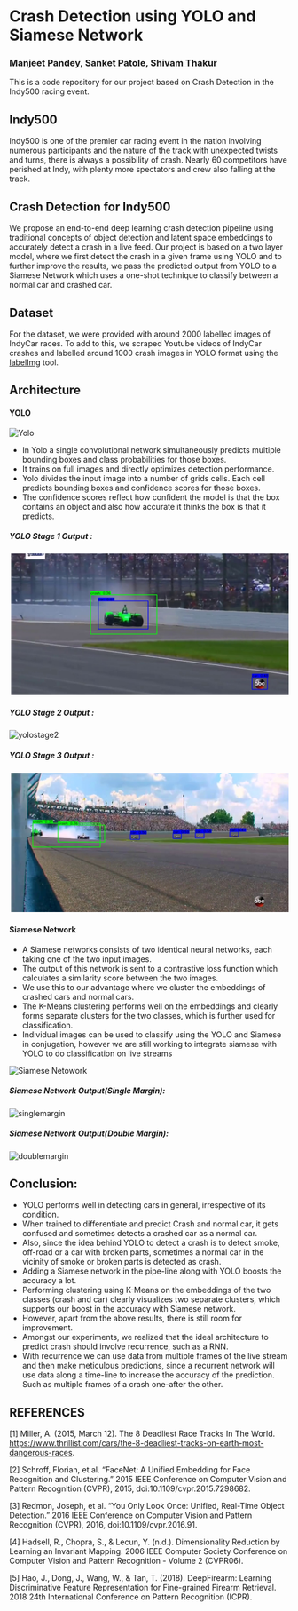 # Crash Detection using YOLO and Siamese Network
### [Manjeet Pandey](https://github.com/ManjeetKP), [Sanket Patole](https://github.com/sanket-11), [Shivam Thakur](https://github.com/shivam529)
This is a code repository for our project based on Crash Detection in the Indy500 racing event.
## Indy500
Indy500 is one of the premier car racing event in the nation involving numerous participants and the nature of the track with unexpected twists and turns, there is always a possibility of crash. Nearly 60 competitors have perished at Indy, with plenty more spectators and crew also falling at the track.
## Crash Detection for Indy500
We propose an end-to-end deep learning crash detection pipeline using traditional concepts of object detection and latent space embeddings to accurately detect a crash in a live feed. Our project is based on a two layer model, where we first detect the crash in a given frame using YOLO and to further improve the results, we pass the predicted output from YOLO to a Siamese Network which uses a one-shot technique to classify between a normal car and crashed car.
## Dataset
For the dataset, we were provided with around 2000 labelled images of IndyCar races. To add to this, we scraped Youtube videos of IndyCar crashes and labelled around 1000 crash images in YOLO format using the [labelImg](https://github.com/tzutalin/labelImg) tool.
## Architecture
#### YOLO
![Yolo](https://miro.medium.com/max/640/0*WUpMWzNu_ymDyHPp.png)
 - In Yolo a single convolutional network simultaneously predicts multiple bounding boxes and class probabilities for those boxes.
 - It trains on full images and directly optimizes detection performance.
 - Yolo divides the input image into a number of grids cells. Each cell predicts bounding boxes and confidence scores for those boxes.
 - The confidence scores reflect how confident the model is that the box contains an object and also how accurate it thinks the box is that it predicts.
 ##### YOLO Stage 1 Output :
![yolostage1](https://raw.githubusercontent.com/ManjeetKP/E599-high-performance-big-data/master/fall-2019/4/code/output_data/stage11.png)
 ##### YOLO Stage 2 Output :
![yolostage2](https://lh3.googleusercontent.com/ttjCuclSdtiGuNqPQAhgDJ4s1WT17cMPAfNiqnuUKMy1iAGN0qYH-lB8p1zZAwe7qlaqfUQPg7h9F9f_AbBN08qJ_m85zUbOSFMAarsbaBCGiWNSs3M2UZqdKEHWUrzbShTbdAdR_sKuvu9EK5jH9zdQ9ir7EsQQZThd-exoknMLq0x5MJVnn38rNurRKrSu_ISGSM_H_7kRPzpWYGFAltMeTyoqmdsqVrG-GtUvNa0nQ287TRi_2ntlmakbU2njnk5NBlhBeaSAiVWaxqrDemcCpr-t_gch__De2SSum1UQZiUpKjYQ2btSzeYFw9RywOknzxOMH11Ktw1APNPbmnGLXkSBA0Ml6oRglDuq7b1l9qz222U0pNnYKEmXe9if8bblZKf9OQdMguQO81gMBx9rFC5RvH7tWuq9T94FlcyKLsh14_HpE3ACS2v9EF0IKYoAYDeui3hxpKa6luXNAMMmF43a2ZXSvATfvaQrd0VtyzHQv05vI-BOChrwLrO9Wi5DW8aMbrnn48AgOpnvyMHK3X0lQuVHk00wdCM8hoAhY9E4AUzOBcPPWoLqExxSDWPNB0Oe45pN5SrqZdx5hLmJVdswt0rOdUjPSDoYliQL64jCeBYhvm1c406ipy2dbNLaK69qa6Q1jNRXUy9eEcio7tQKBQmu3FgJrIbI0CHGTMji=w1152-h648-no)
##### YOLO Stage 3 Output :
![yolostage3](https://raw.githubusercontent.com/ManjeetKP/E599-high-performance-big-data/master/fall-2019/4/code/output_data/stage22.png)
#### Siamese Network
 - A Siamese networks consists of two identical neural networks, each taking one of the two input images.
 - The output of this network is sent to a contrastive loss function which calculates a similarity score between the two images.
 - We use this to our advantage where we cluster the embeddings of crashed cars and normal cars.
 - The K-Means clustering performs well on the embeddings and clearly forms separate clusters for the two classes, which is further used for classification.
 - Individual images can be used to classify using the YOLO and Siamese in conjugation, however we are still working to integrate siamese with YOLO to do classification on live streams
 
![Siamese Netowork](https://sites.google.com/site/quartetnetlearning/_/rsrc/1467097642046/home/siamese.jpg?height=255)

##### Siamese Network Output(Single Margin):
![singlemargin](https://lh3.googleusercontent.com/Pgh3NOqv19pPJpt16RCus7tmFATWAx4vLFiVFw_9dkUlGbmQbpRXWApbZVrBHs90RJ_dsawuG9g1LFrUPjoucWK1qhUG-Tp1qlEIb-Lg55ucLJh45jAJRErOf-4p2ztmHq7GO3Lonv7IQLm20aOvZA1_q9zS1pj8-E8B1bP_neDcQkNWaqdSggTtmpprMn7FiXJUbld-pKYcyLnpnDrWUHjx4Pr2WOW5lhepb6Nwb0Z_U5vU-FG5Fb_FeWyCO3Qz2E1HDwizBHjpilq4BwI4pl6JQzk_5SKaWUhU0zbnDU4B-0zgiFwLdFKMxtuDD9aZRAX4h9VVPjyLjQdsEdXPJj8wk8g9_uJrSNCOk8EqtNLZU-7q78kpfAxcfsQPxG1cbpNIFya08eYdf7XS734tgfGvBCe4J5WUgxzY75d_8oVR1VxzrVYvSvArY7BLr_3NUY_QT595AJfO9IKW9jnXYS_8MUaMuwDH8Uq-bZeZLRmFGvhXjP8w_scBOHY4nBXBLX8QBH0XH7hUGtVfHBJf4l-axVU8IPOwVYCMOQPSGc0d5FlPFkGFs2qAZ45ApTb6tg9tkzs4SHNq_yylZNTBBkjQco-xcSSTyHvPH7LEiMh5xGZsUuv83a18S6U1oHBZjPEUenadWIfkApamfggLMOMy6NAcZ-VNvdgZVBbvziUf34bg=w660-h336-no)
##### Siamese Network Output(Double Margin):
![doublemargin](https://lh3.googleusercontent.com/Mat2y7pSZtfgNbGWpUl93Lq25cq9WB1OgURefVll5y3RCu526CmCzqhh13dYJxSGsxvT063C5C0jMfhfyzm7jV-frXeVQzhFcxvxvGxB7oCxG97qCotxYGVQqcTe5I5mUQReS2tgmvAH6MI6zHx0cj7yZ-Vcg2GM-T7NdSxijAHHNzQwB5a1ej_gxfDyJd84rmV7UCvuZpV_-KA_U9ViHt4J9-PX7uDCbS4DC4KZZfDti--VMSCUsVaYZo5uQ2YQQTelc3ChZZCEH1mj_IJbN9Jps1Drh4OK2kSDVkSwP2r_p0zW1THUueXEEzbvMp87D890R5rZC6TnnkhxM92v8GKxXDtQkrxPX-sv8_QJEqXpqs-ePn1-avaO6vxmVxleOtNAkk7E-4CQz2StTAabrnhPufXrzC2faItl7T3kb5N02fZEBtzncfej3yrwAIYePTRM8LsAXNKOd5tmEqVYmFZ86L6DWhMSbREzyXpx_rmAyZ6QD2TjziDnpaCL4INiFSRXb5PD7EFB0SsHu8bVGtp35BOSfU0DuDqNXQw8Y3Xq4coWzzYknPs_r5C-4blbip2by-YrnXXUK3JDvCzwn8dMxvBkvpcadptB8oMVbLuRZKsUU6mCWPIjPQjAGTlNH4MEY8xq7SSJ1EL89afINtRb-597j46YMgItauTH5OaI632v=w836-h539-no)
## Conclusion:
 -	YOLO performs well in detecting cars in general, irrespective of its condition.
 -	When trained to differentiate and predict Crash and normal car, it gets confused and sometimes detects a crashed car as a normal car.
 -	Also, since the idea behind YOLO to detect a crash is to detect smoke, off-road or a car with broken parts, sometimes a normal car in the vicinity of smoke or broken parts is detected as crash.
 -	Adding a Siamese network in the pipe-line along with YOLO boosts the accuracy a lot.
 -	Performing clustering using K-Means on the embeddings of the two classes (crash and car) clearly visualizes two separate clusters, which supports our boost in the accuracy with Siamese network.
 -	However, apart from the above results, there is still room for improvement.
 -	Amongst our experiments, we realized that the ideal architecture to predict crash should involve recurrence, such as a RNN.
 -	With recurrence we can use data from multiple frames of the live stream and then make meticulous predictions, since a recurrent network will use data along a time-line to increase the accuracy of the prediction. Such as multiple frames of a crash one-after the other.

## REFERENCES

[1]	Miller, A. (2015, March 12). The 8 Deadliest Race Tracks In The World.  https://www.thrillist.com/cars/the-8-deadliest-tracks-on-earth-most-dangerous-races.

[2]	Schroff, Florian, et al. “FaceNet: A Unified Embedding for Face Recognition and Clustering.” 2015 IEEE Conference on Computer Vision and Pattern Recognition (CVPR), 2015, doi:10.1109/cvpr.2015.7298682.

[3] 	Redmon, Joseph, et al. “You Only Look Once: Unified, Real-Time Object Detection.” 2016 IEEE Conference on Computer Vision and Pattern Recognition (CVPR), 2016, doi:10.1109/cvpr.2016.91.

[4]	Hadsell, R., Chopra, S., & Lecun, Y. (n.d.). Dimensionality Reduction by Learning an Invariant Mapping. 2006 IEEE Computer Society Conference on Computer Vision and Pattern Recognition - Volume 2 (CVPR06). 

[5]	Hao, J., Dong, J., Wang, W., & Tan, T. (2018). DeepFirearm: Learning Discriminative Feature Representation for Fine-grained Firearm Retrieval. 2018 24th International Conference on Pattern Recognition (ICPR). 



